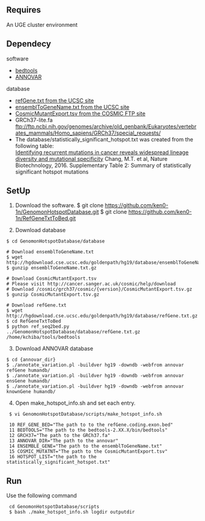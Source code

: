 
Requires
----------

An UGE cluster environment

Dependecy
----------

software
* [bedtools](https://code.google.com/p/bedtools/)
* [ANNOVAR](http://annovar.openbioinformatics.org/en/latest/user-guide/download/)

database
* [refGene.txt from the UCSC site](http://hgdownload.cse.ucsc.edu/goldenpath/hg19/database/)
* [ensemblToGeneName.txt from the UCSC site](http://hgdownload.cse.ucsc.edu/goldenpath/hg19/database/)
* [CosmicMutantExport.tsv from the COSMIC FTP site](http://cancer.sanger.ac.uk/cosmic/download)
* GRCh37-lite.fa
  ftp://ftp.ncbi.nih.gov/genomes/archive/old_genbank/Eukaryotes/vertebrates_mammals/Homo_sapiens/GRCh37/special_requests/
* The database/statistically_significant_hotspot.txt was created from the following table:    
  [Identifying recurrent mutations in cancer reveals widespread lineage diversity and mutational specificity](http://www.nature.com/nbt/journal/v34/n2/full/nbt.3391.html) Chang, M.T. et al, Nature Biotechnology, 2016.
  Supplementary Table 2: Summary of statistically significant hotspot mutations


SetUp
----------

1. Download the software.
    $ git clone https://github.com/ken0-1n/GenomonHotspotDatabase.git
    $ git clone https://github.com/ken0-1n/RefGeneTxtToBed.git
    
2. Download database
```
$ cd GenomonHotspotDatabase/database

# Download ensemblToGeneName.txt
$ wget http://hgdownload.cse.ucsc.edu/goldenpath/hg19/database/ensemblToGeneName.txt.gz
$ gunzip ensemblToGeneName.txt.gz

# Download CosmicMutantExport.tsv
# Please visit http://cancer.sanger.ac.uk/cosmic/help/download
# Download /cosmic/grch37/cosmic/{version}/CosmicMutantExport.tsv.gz
$ gunzip CosmicMutantExport.tsv.gz

# Download refGene.txt
$ wget http://hgdownload.cse.ucsc.edu/goldenpath/hg19/database/refGene.txt.gz 
$ cd RefGeneTxtToBed
$ python ref_seq2bed.py ../GenomonHotspotDatabase/database/refGene.txt.gz /home/kchiba/tools/bedtools
```

3. Download ANNOVAR database   
```
$ cd {annovar_dir}
$ ./annotate_variation.pl -buildver hg19 -downdb -webfrom annovar refGene humandb/  
$ ./annotate_variation.pl -buildver hg19 -downdb -webfrom annovar ensGene humandb/  
$ ./annotate_variation.pl -buildver hg19 -downdb -webfrom annovar knownGene humandb/  
```

4. Open make_hotspot_info.sh and set each entry.  
```
 $ vi GenomonHotspotDatabase/scripts/make_hotspot_info.sh
 
 10 REF_GENE_BED="The path to to the refGene.coding.exon.bed"  
 11 BEDTOOLS="The path to the bedtools-2.XX.X/bin/bedtools"  
 12 GRCH37="The path to the GRCh37.fa"  
 13 ANNOVAR_DIR="The path to the annovar"  
 14 ENSEMBLE_GENE="The path to the ensemblToGeneName.txt"  
 15 COSMIC_MUTATNT="The path to the CosmicMutantExport.tsv"  
 16 HOTSPOT_LIST="the path to the statistically_significant_hotspot.txt"  
```

Run
---

Use the following command
```
 cd GenomonHotspotDatabase/scripts
 $ bash ./make_hotspot_info.sh logdir outputdir
```
